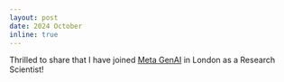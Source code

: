 ```yaml
---
layout: post
date: 2024 October
inline: true
---
```


Thrilled to share that I have joined [Meta GenAI](https://ai.meta.com/research/) in London as a Research Scientist!
